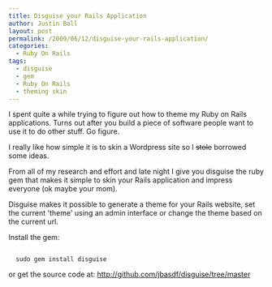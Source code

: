```yaml
---
title: Disguise your Rails Application
author: Justin Ball
layout: post
permalink: /2009/06/12/disguise-your-rails-application/
categories:
  - Ruby On Rails
tags:
  - disguise
  - gem
  - Ruby On Rails
  - theming skin
---
```


I spent quite a while trying to figure out how to theme my Ruby on Rails applications.  Turns out after you build a piece of software people want to use it to do other stuff.  Go figure.

I really like how simple it is to skin a Wordpress site so I <del datetime="2009-06-07T05:49:50+00:00">stole</del> borrowed some ideas.

From all of my research and effort and late night I give you disguise the ruby gem that makes it simple to skin your Rails application and impress everyone (ok maybe your mom).

Disguise makes it possible to generate a theme for your Rails website, set the current 'theme' using an admin interface or change the theme based on the current url.

Install the gem:
<pre><code class="ruby">
  sudo gem install disguise
</pre></code>

or get the source code at:
<a href="http://github.com/jbasdf/disguise/tree/master">http://github.com/jbasdf/disguise/tree/master</a>